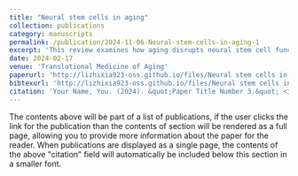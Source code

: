 ```yaml
---
title: "Neural stem cells in aging"
collection: publications
category: manuscripts
permalink: /publication/2024-11-06-Neural-stem-cells-in-aging-1
excerpt: 'This review examines how aging disrupts neural stem cell function, leading to cognitive decline and highlighting their therapeutic potential.'
date: 2024-02-17
venue: 'Translational Medicine of Aging'
paperurl: 'http://lizhixia923-oss.github.io/files/Neural stem cells in aging.pdf'
bibtexurl: 'http://lizhixia923-oss.github.io/files/Neural stem cells in aging.bib'
citation: 'Your Name, You. (2024). &quot;Paper Title Number 3.&quot; <i>GitHub Journal of Bugs</i>. 1(3).'
---
```


The contents above will be part of a list of publications, if the user clicks the link for the publication than the contents of section will be rendered as a full page, allowing you to provide more information about the paper for the reader. When publications are displayed as a single page, the contents of the above "citation" field will automatically be included below this section in a smaller font.
